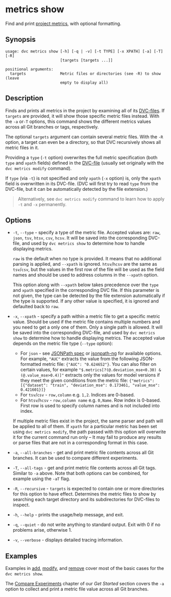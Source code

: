 # metrics show

Find and print [project metrics](/doc/command-reference/metrics), with optional
formatting.

## Synopsis

```usage
usage: dvc metrics show [-h] [-q | -v] [-t TYPE] [-x XPATH] [-a] [-T] [-R]
                        [targets [targets ...]]

positional arguments:
  targets               Metric files or directories (see -R) to show (leave
                        empty to display all)
```

## Description

Finds and prints all metrics in the <abbr>project</abbr> by examining all of its
[DVC-files](/doc/user-guide/dvc-file-format). If `targets` are provided, it will
show those specific metric files instead. With the `-a` or`-T` options, this
command shows the different metrics values across all Git branches or tags,
respectively.

The optional `targets` argument can contain several metric files. With the `-R`
option, a target can even be a directory, so that DVC recursively shows all
metric files in it.

Providing a `type` (`-t` option) overwrites the full metric specification (both
`type` and `xpath` fields) defined in the
[DVC-file](/doc/user-guide/dvc-file-format) (usually set originally with the
`dvc metrics modify` command).

If `type` (via `-t`) is not specified and only `xpath` (`-x` option) is, only
the `xpath` field is overwritten in its DVC-file. (DVC will first try to read
`type` from the DVC-file, but it can be automatically detected by the file
extension.)

> Alternatively, see `dvc metrics modify` command to learn how to apply `-t` and
> `-x` permanently.

## Options

- `-t`, `--type` - specify a type of the metric file. Accepted values are:
  `raw`, `json`, `tsv`, `htsv`, `csv`, `hcsv`. It will be saved into the
  corresponding DVC-file, and used by `dvc metrics show` to determine how to
  handle displaying metrics.

  `raw` is the default when no type is provided. It means that no additional
  parsing is applied, and `--xpath` is ignored. `htsv`/`hcsv` are the same as
  `tsv`/`csv`, but the values in the first row of the file will be used as the
  field names and should be used to address columns in the `--xpath` option.

  This option along with `--xpath` below takes precedence over the `type` and
  `xpath` specified in the corresponding DVC file. If this parameter is not
  given, the type can be detected by the file extension automatically if the
  type is supported. If any other value is specified, it is ignored and
  defaulted back to `raw`.

- `-x`, `--xpath` - specify a path within a metric file to get a specific metric
  value. Should be used if the metric file contains multiple numbers and you
  need to get a only one of them. Only a single path is allowed. It will be
  saved into the corresponding DVC-file, and used by `dvc metrics show` to
  determine how to handle displaying metrics. The accepted value depends on the
  metric file type (`--type` option):

  - For `json` - see [JSONPath spec](https://goessner.net/articles/JsonPath/) or
    [jsonpath-ng](https://github.com/h2non/jsonpath-ng) for available options.
    For example, `"AUC"` extracts the value from the following JSON-formatted
    metric file: `{"AUC": "0.624652"}`. You can also filter on certain values,
    for example `"$.metrics[?(@.deviation_mse<0.30) & (@.value_mse>0.4)]"`
    extracts only the values for model versions if they meet the given
    conditions from the metric file:
    `{"metrics": [{"dataset": "train", "deviation_mse": 0.173461, "value_mse": 0.421601}]}`
  - For `tsv`/`csv` - `row,column` e.g. `1,2`. Indices are 0-based.
  - For `htsv`/`hcsv` - `row,column name` e.g. `0,Name`. Row index is 0-based.
    First row is used to specify column names and is not included into index.

  If multiple metric files exist in the <abbr>project</abbr>, the same parser
  and path will be applied to all of them. If `xpath` for a particular metric
  has been set using `dvc metrics modify`, the path passed with this option will
  overwrite it for the current command run only – It may fail to produce any
  results or parse files that are not in a corresponding format in this case.

- `-a`, `--all-branches` - get and print metric file contents across all Git
  branches. It can be used to compare different experiments.

- `-T`, `--all-tags` - get and print metric file contents across all Git tags.
  Similar to `-a` above. Note that both options can be combined, for example
  using the `-aT` flag.

- `-R`, `--recursive` - `targets` is expected to contain one or more directories
  for this option to have effect. Determines the metric files to show by
  searching each target directory and its subdirectories for DVC-files to
  inspect.

- `-h`, `--help` - prints the usage/help message, and exit.

- `-q`, `--quiet` - do not write anything to standard output. Exit with 0 if no
  problems arise, otherwise 1.

- `-v`, `--verbose` - displays detailed tracing information.

## Examples

Examples in [add](/doc/command-reference/metrics/add),
[modify](/doc/command-reference/metrics/modify), and
[remove](/doc/command-reference/metrics/remove) cover most of the basic cases
for the `dvc metrics show`.

The [Compare Experiments](/doc/get-started/compare-experiments) chapter of our
_Get Started_ section covers the `-a` option to collect and print a metric file
value across all Git branches.
